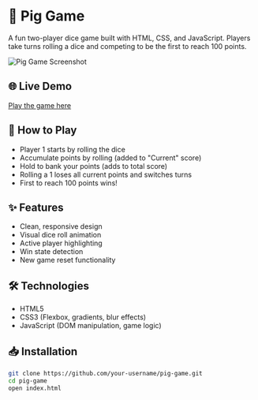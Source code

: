 # 🎲 Pig Game

A fun two-player dice game built with HTML, CSS, and JavaScript. Players take turns rolling a dice and competing to be the first to reach 100 points.

![Pig Game Screenshot](https://private-user-images.githubusercontent.com/121511136/459500484-19301d69-e499-4ee1-8a39-9cc99bcd8bf7.png?jwt=eyJhbGciOiJIUzI1NiIsInR5cCI6IkpXVCJ9.eyJpc3MiOiJnaXRodWIuY29tIiwiYXVkIjoicmF3LmdpdGh1YnVzZXJjb250ZW50LmNvbSIsImtleSI6ImtleTUiLCJleHAiOjE3NTA5NTE3NzgsIm5iZiI6MTc1MDk1MTQ3OCwicGF0aCI6Ii8xMjE1MTExMzYvNDU5NTAwNDg0LTE5MzAxZDY5LWU0OTktNGVlMS04YTM5LTljYzk5YmNkOGJmNy5wbmc_WC1BbXotQWxnb3JpdGhtPUFXUzQtSE1BQy1TSEEyNTYmWC1BbXotQ3JlZGVudGlhbD1BS0lBVkNPRFlMU0E1M1BRSzRaQSUyRjIwMjUwNjI2JTJGdXMtZWFzdC0xJTJGczMlMkZhd3M0X3JlcXVlc3QmWC1BbXotRGF0ZT0yMDI1MDYyNlQxNTI0MzhaJlgtQW16LUV4cGlyZXM9MzAwJlgtQW16LVNpZ25hdHVyZT1jNmViNzZhMzQ1NGI3YzkzOGY2ZWUwZGQ3ODc4ZDMyZmIyYTViN2M0MGJhMDc1MmMzODA0OTBlZmM3NWVhYmIzJlgtQW16LVNpZ25lZEhlYWRlcnM9aG9zdCJ9.tVQZ6wgeKX9e-f37eajn1LCiYjT9LJCv7HfF16A_VuA)

## 🌐 Live Demo

[Play the game here](https://amirreza-ansari.github.io/Pig-Game/)

## 🚀 How to Play

- Player 1 starts by rolling the dice
- Accumulate points by rolling (added to "Current" score)
- Hold to bank your points (adds to total score)
- Rolling a 1 loses all current points and switches turns
- First to reach 100 points wins!

## ✨ Features

- Clean, responsive design
- Visual dice roll animation
- Active player highlighting
- Win state detection
- New game reset functionality

## 🛠️ Technologies

- HTML5
- CSS3 (Flexbox, gradients, blur effects)
- JavaScript (DOM manipulation, game logic)

## 📥 Installation

```bash
git clone https://github.com/your-username/pig-game.git
cd pig-game
open index.html
```
